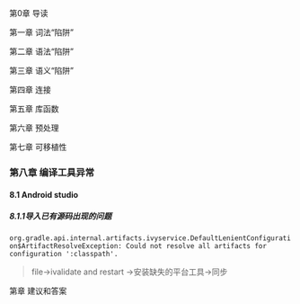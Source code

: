 第0章 导读

第一章 词法“陷阱”

第二章 语法“陷阱”

第三章 语义“陷阱”

第四章 连接

第五章 库函数

第六章 预处理

第七章 可移植性

### 第八章 编译工具异常

#### 8.1 Android studio

##### 8.1.1导入已有源码出现的问题

`org.gradle.api.internal.artifacts.ivyservice.DefaultLenientConfiguration$ArtifactResolveException: Could not resolve all artifacts for configuration ':classpath'.`

> file->ivalidate and restart ->安装缺失的平台工具->同步

第章 建议和答案